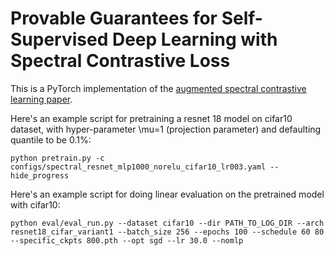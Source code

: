 # Provable Guarantees for Self-Supervised Deep Learning with Spectral Contrastive Loss

This is a PyTorch implementation of the [augmented spectral contrastive learning paper](https://arxiv.org/abs/2502.04312).

Here's an example script for pretraining a resnet 18 model on cifar10 dataset, with hyper-parameter \mu=1 (projection parameter) and defaulting quantile to be 0.1\%:

`python pretrain.py -c configs/spectral_resnet_mlp1000_norelu_cifar10_lr003.yaml --hide_progress`

Here's an example script for doing linear evaluation on the pretrained model with cifar10:

`python eval/eval_run.py --dataset cifar10 --dir PATH_TO_LOG_DIR --arch resnet18_cifar_variant1 --batch_size 256 --epochs 100 --schedule 60 80 --specific_ckpts 800.pth --opt sgd --lr 30.0 --nomlp`
